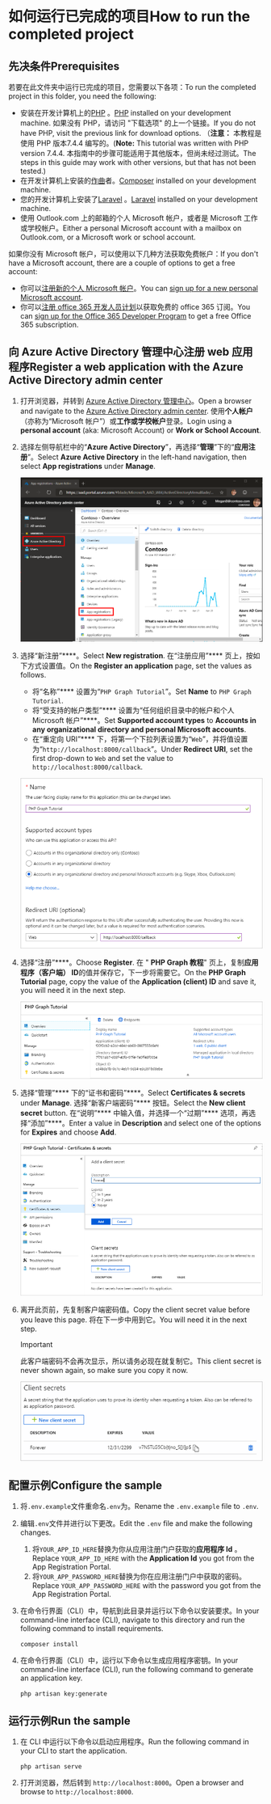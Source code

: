 # <a name="how-to-run-the-completed-project"></a><span data-ttu-id="f6b49-101">如何运行已完成的项目</span><span class="sxs-lookup"><span data-stu-id="f6b49-101">How to run the completed project</span></span>

## <a name="prerequisites"></a><span data-ttu-id="f6b49-102">先决条件</span><span class="sxs-lookup"><span data-stu-id="f6b49-102">Prerequisites</span></span>

<span data-ttu-id="f6b49-103">若要在此文件夹中运行已完成的项目，您需要以下各项：</span><span class="sxs-lookup"><span data-stu-id="f6b49-103">To run the completed project in this folder, you need the following:</span></span>

- <span data-ttu-id="f6b49-104">安装在开发计算机上的[PHP](http://php.net/downloads.php) 。</span><span class="sxs-lookup"><span data-stu-id="f6b49-104">[PHP](http://php.net/downloads.php) installed on your development machine.</span></span> <span data-ttu-id="f6b49-105">如果没有 PHP，请访问 "下载选项" 的上一个链接。</span><span class="sxs-lookup"><span data-stu-id="f6b49-105">If you do not have PHP, visit the previous link for download options.</span></span> <span data-ttu-id="f6b49-106">（**注意：** 本教程是使用 PHP 版本7.4.4 编写的。</span><span class="sxs-lookup"><span data-stu-id="f6b49-106">(**Note:** This tutorial was written with PHP version 7.4.4.</span></span> <span data-ttu-id="f6b49-107">本指南中的步骤可能适用于其他版本，但尚未经过测试。</span><span class="sxs-lookup"><span data-stu-id="f6b49-107">The steps in this guide may work with other versions, but that has not been tested.)</span></span>
- <span data-ttu-id="f6b49-108">在开发计算机上安装的[作曲](https://getcomposer.org/)者。</span><span class="sxs-lookup"><span data-stu-id="f6b49-108">[Composer](https://getcomposer.org/) installed on your development machine.</span></span>
- <span data-ttu-id="f6b49-109">您的开发计算机上安装了[Laravel](https://laravel.com/) 。</span><span class="sxs-lookup"><span data-stu-id="f6b49-109">[Laravel](https://laravel.com/) installed on your development machine.</span></span>
- <span data-ttu-id="f6b49-110">使用 Outlook.com 上的邮箱的个人 Microsoft 帐户，或者是 Microsoft 工作或学校帐户。</span><span class="sxs-lookup"><span data-stu-id="f6b49-110">Either a personal Microsoft account with a mailbox on Outlook.com, or a Microsoft work or school account.</span></span>

<span data-ttu-id="f6b49-111">如果你没有 Microsoft 帐户，可以使用以下几种方法获取免费帐户：</span><span class="sxs-lookup"><span data-stu-id="f6b49-111">If you don't have a Microsoft account, there are a couple of options to get a free account:</span></span>

- <span data-ttu-id="f6b49-112">你可以[注册新的个人 Microsoft 帐户](https://signup.live.com/signup?wa=wsignin1.0&rpsnv=12&ct=1454618383&rver=6.4.6456.0&wp=MBI_SSL_SHARED&wreply=https://mail.live.com/default.aspx&id=64855&cbcxt=mai&bk=1454618383&uiflavor=web&uaid=b213a65b4fdc484382b6622b3ecaa547&mkt=E-US&lc=1033&lic=1)。</span><span class="sxs-lookup"><span data-stu-id="f6b49-112">You can [sign up for a new personal Microsoft account](https://signup.live.com/signup?wa=wsignin1.0&rpsnv=12&ct=1454618383&rver=6.4.6456.0&wp=MBI_SSL_SHARED&wreply=https://mail.live.com/default.aspx&id=64855&cbcxt=mai&bk=1454618383&uiflavor=web&uaid=b213a65b4fdc484382b6622b3ecaa547&mkt=E-US&lc=1033&lic=1).</span></span>
- <span data-ttu-id="f6b49-113">你可以[注册 office 365 开发人员计划](https://developer.microsoft.com/office/dev-program)以获取免费的 office 365 订阅。</span><span class="sxs-lookup"><span data-stu-id="f6b49-113">You can [sign up for the Office 365 Developer Program](https://developer.microsoft.com/office/dev-program) to get a free Office 365 subscription.</span></span>

## <a name="register-a-web-application-with-the-azure-active-directory-admin-center"></a><span data-ttu-id="f6b49-114">向 Azure Active Directory 管理中心注册 web 应用程序</span><span class="sxs-lookup"><span data-stu-id="f6b49-114">Register a web application with the Azure Active Directory admin center</span></span>

1. <span data-ttu-id="f6b49-115">打开浏览器，并转到 [Azure Active Directory 管理中心](https://aad.portal.azure.com)。</span><span class="sxs-lookup"><span data-stu-id="f6b49-115">Open a browser and navigate to the [Azure Active Directory admin center](https://aad.portal.azure.com).</span></span> <span data-ttu-id="f6b49-116">使用**个人帐户**（亦称为“Microsoft 帐户”）或**工作或学校帐户**登录。</span><span class="sxs-lookup"><span data-stu-id="f6b49-116">Login using a **personal account** (aka: Microsoft Account) or **Work or School Account**.</span></span>

1. <span data-ttu-id="f6b49-117">选择左侧导航栏中的“**Azure Active Directory**”，再选择“**管理**”下的“**应用注册**”。</span><span class="sxs-lookup"><span data-stu-id="f6b49-117">Select **Azure Active Directory** in the left-hand navigation, then select **App registrations** under **Manage**.</span></span>

    ![<span data-ttu-id="f6b49-118">应用注册的屏幕截图</span><span class="sxs-lookup"><span data-stu-id="f6b49-118">A screenshot of the App registrations</span></span> ](/tutorial/images/aad-portal-app-registrations.png)

1. <span data-ttu-id="f6b49-119">选择“新注册”\*\*\*\*。</span><span class="sxs-lookup"><span data-stu-id="f6b49-119">Select **New registration**.</span></span> <span data-ttu-id="f6b49-120">在“注册应用”\*\*\*\* 页上，按如下方式设置值。</span><span class="sxs-lookup"><span data-stu-id="f6b49-120">On the **Register an application** page, set the values as follows.</span></span>

    - <span data-ttu-id="f6b49-121">将“名称”\*\*\*\* 设置为“`PHP Graph Tutorial`”。</span><span class="sxs-lookup"><span data-stu-id="f6b49-121">Set **Name** to `PHP Graph Tutorial`.</span></span>
    - <span data-ttu-id="f6b49-122">将“受支持的帐户类型”\*\*\*\* 设置为“任何组织目录中的帐户和个人 Microsoft 帐户”\*\*\*\*。</span><span class="sxs-lookup"><span data-stu-id="f6b49-122">Set **Supported account types** to **Accounts in any organizational directory and personal Microsoft accounts**.</span></span>
    - <span data-ttu-id="f6b49-123">在“重定向 URI”\*\*\*\* 下，将第一个下拉列表设置为“`Web`”，并将值设置为“`http://localhost:8000/callback`”。</span><span class="sxs-lookup"><span data-stu-id="f6b49-123">Under **Redirect URI**, set the first drop-down to `Web` and set the value to `http://localhost:8000/callback`.</span></span>

    !["注册应用程序" 页的屏幕截图](/tutorial/images/aad-register-an-app.png)

1. <span data-ttu-id="f6b49-125">选择“注册”\*\*\*\*。</span><span class="sxs-lookup"><span data-stu-id="f6b49-125">Choose **Register**.</span></span> <span data-ttu-id="f6b49-126">在 " **PHP Graph 教程**" 页上，复制**应用程序（客户端） ID**的值并保存它，下一步将需要它。</span><span class="sxs-lookup"><span data-stu-id="f6b49-126">On the **PHP Graph Tutorial** page, copy the value of the **Application (client) ID** and save it, you will need it in the next step.</span></span>

    ![新应用注册的应用程序 ID 的屏幕截图](/tutorial/images/aad-application-id.png)

1. <span data-ttu-id="f6b49-128">选择“管理”\*\*\*\* 下的“证书和密码”\*\*\*\*。</span><span class="sxs-lookup"><span data-stu-id="f6b49-128">Select **Certificates & secrets** under **Manage**.</span></span> <span data-ttu-id="f6b49-129">选择“新客户端密码”\*\*\*\* 按钮。</span><span class="sxs-lookup"><span data-stu-id="f6b49-129">Select the **New client secret** button.</span></span> <span data-ttu-id="f6b49-130">在“说明”\*\*\*\* 中输入值，并选择一个“过期”\*\*\*\* 选项，再选择“添加”\*\*\*\*。</span><span class="sxs-lookup"><span data-stu-id="f6b49-130">Enter a value in **Description** and select one of the options for **Expires** and choose **Add**.</span></span>

    !["添加客户端密码" 对话框的屏幕截图](/tutorial/images/aad-new-client-secret.png)

1. <span data-ttu-id="f6b49-132">离开此页前，先复制客户端密码值。</span><span class="sxs-lookup"><span data-stu-id="f6b49-132">Copy the client secret value before you leave this page.</span></span> <span data-ttu-id="f6b49-133">将在下一步中用到它。</span><span class="sxs-lookup"><span data-stu-id="f6b49-133">You will need it in the next step.</span></span>

    > [!IMPORTANT]
    > <span data-ttu-id="f6b49-134">此客户端密码不会再次显示，所以请务必现在就复制它。</span><span class="sxs-lookup"><span data-stu-id="f6b49-134">This client secret is never shown again, so make sure you copy it now.</span></span>

    ![新添加的客户端密码的屏幕截图](/tutorial/images/aad-copy-client-secret.png)

## <a name="configure-the-sample"></a><span data-ttu-id="f6b49-136">配置示例</span><span class="sxs-lookup"><span data-stu-id="f6b49-136">Configure the sample</span></span>

1. <span data-ttu-id="f6b49-137">将`.env.example`文件重命名`.env`为。</span><span class="sxs-lookup"><span data-stu-id="f6b49-137">Rename the `.env.example` file to `.env`.</span></span>
1. <span data-ttu-id="f6b49-138">编辑`.env`文件并进行以下更改。</span><span class="sxs-lookup"><span data-stu-id="f6b49-138">Edit the `.env` file and make the following changes.</span></span>
    1. <span data-ttu-id="f6b49-139">将`YOUR_APP_ID_HERE`替换为你从应用注册门户获取的**应用程序 Id** 。</span><span class="sxs-lookup"><span data-stu-id="f6b49-139">Replace `YOUR_APP_ID_HERE` with the **Application Id** you got from the App Registration Portal.</span></span>
    1. <span data-ttu-id="f6b49-140">将`YOUR_APP_PASSWORD_HERE`替换为你在应用注册门户中获取的密码。</span><span class="sxs-lookup"><span data-stu-id="f6b49-140">Replace `YOUR_APP_PASSWORD_HERE` with the password you got from the App Registration Portal.</span></span>
1. <span data-ttu-id="f6b49-141">在命令行界面（CLI）中，导航到此目录并运行以下命令以安装要求。</span><span class="sxs-lookup"><span data-stu-id="f6b49-141">In your command-line interface (CLI), navigate to this directory and run the following command to install requirements.</span></span>

    ```Shell
    composer install
    ```

1. <span data-ttu-id="f6b49-142">在命令行界面（CLI）中，运行以下命令以生成应用程序密钥。</span><span class="sxs-lookup"><span data-stu-id="f6b49-142">In your command-line interface (CLI), run the following command to generate an application key.</span></span>

    ```Shell
    php artisan key:generate
    ```

## <a name="run-the-sample"></a><span data-ttu-id="f6b49-143">运行示例</span><span class="sxs-lookup"><span data-stu-id="f6b49-143">Run the sample</span></span>

1. <span data-ttu-id="f6b49-144">在 CLI 中运行以下命令以启动应用程序。</span><span class="sxs-lookup"><span data-stu-id="f6b49-144">Run the following command in your CLI to start the application.</span></span>

    ```Shell
    php artisan serve
    ```

1. <span data-ttu-id="f6b49-145">打开浏览器，然后转到 `http://localhost:8000`。</span><span class="sxs-lookup"><span data-stu-id="f6b49-145">Open a browser and browse to `http://localhost:8000`.</span></span>
